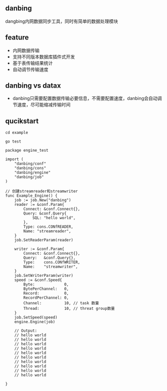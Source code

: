 ## danbing
dangbing内网数据同步工具，同时有简单的数据处理模块

## feature
- 内网数据传输
- 支持不同版本数据库插件式开发
- 基于表传输结果统计
- 自动调节传输速度

## danbing vs datax
- danbing只需要配置数据传输必要信息，不需要配置速度，danbing会自动调节速度，尽可能缩减传输时间

## qucikstart
```
cd example
```
```
go test 
```
```
package engine_test

import (
	"danbing/conf"
	"danbing/cons"
	"danbing/engine"
	"danbing/job"
)

// 创建streamreader和streamwriter
func Example_Engine() {
	job := job.New("danbing")
	reader := &conf.Param{
		Connect: &conf.Connect{},
		Query: &conf.Query{
			SQL: "hello world",	
		},
		Type: cons.CONfREADER,
		Name: "streamreader",
	}
	job.SetReaderParam(reader)

	writer := &conf.Param{
		Connect: &conf.Connect{},
		Query:   &conf.Query{},
		Type:    cons.CONfWRITER,
		Name:    "streamwriter",
	}
	job.SetWriterParam(writer)
	speed := &conf.Speed{
		Byte:             0,
		BytePerChannel:   0,
		Record:           0,
		RecordPerChannel: 0,
		Channel:          10, // task 数量
		Thread:           10, // threat group数量
	}
	job.SetSpeed(speed)
	engine.Engine(job)

	// Output:
	// hello world
	// hello world
	// hello world
	// hello world
	// hello world
	// hello world
	// hello world
	// hello world
	// hello world
	// hello world

}


```

